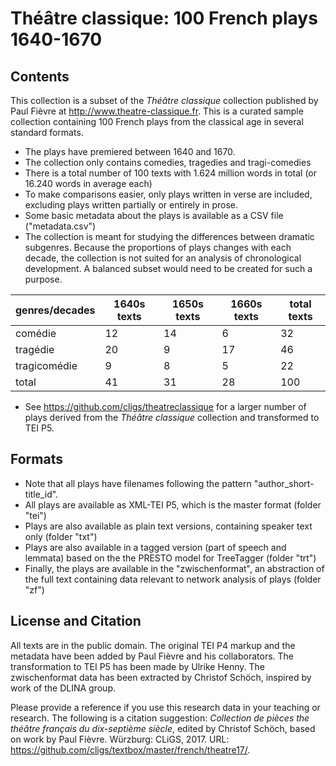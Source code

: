 Théâtre classique: 100 French plays 1640-1670
=============================================

## Contents

This collection is a subset of the _Théâtre classique_ collection published by Paul Fièvre at <http://www.theatre-classique.fr>. This is a curated sample collection containing 100 French plays from the classical age in several standard formats. 

* The plays have premiered between 1640 and 1670.
* The collection only contains comedies, tragedies and tragi-comedies
* There is a total number of 100 texts with 1.624 million words in total (or 16.240 words in average each)
* To make comparisons easier, only plays written in verse are included, excluding plays written partially or entirely in prose.
* Some basic metadata about the plays is available as a CSV file ("metadata.csv")
* The collection is meant for studying the differences between dramatic subgenres. Because the proportions of plays changes with each decade, the collection is not suited for an analysis of chronological development. A balanced subset would need to be created for such a purpose.

|genres/decades| 1640s texts  | 1650s texts | 1660s texts | total texts  |
|--------------|--------------|-------------|-------------|--------------|
|comédie       |         12   |        14   |         6   |         32   |
|tragédie      |         20   |         9   |        17   |         46   |
|tragicomédie  |          9   |         8   |         5   |         22   |
|total         |         41   |        31   |        28   |        100   |

* See <https://github.com/cligs/theatreclassique> for a larger number of plays derived from the <em>Théâtre classique</em> collection and transformed to TEI P5.


## Formats 

* Note that all plays have filenames following the pattern "author_short-title_id". 
* All plays are available as XML-TEI P5, which is the master format (folder "tei")
* Plays are also available as plain text versions, containing speaker text only (folder "txt")
* Plays are also available in a tagged version (part of speech and lemmata) based on the the PRESTO model for TreeTagger (folder "trt")
* Finally, the plays are available in the "zwischenformat", an abstraction of the full text containing data relevant to network analysis of plays (folder "zf")

## License and Citation

All texts are in the public domain. The original TEI P4 markup and the metadata have been added by Paul Fièvre and his collaborators. The transformation to TEI P5 has been made by Ulrike Henny. The zwischenformat data has been extracted by Christof Schöch, inspired by work of the DLINA group. 

Please provide a reference if you use this research data in your teaching or research. The following is a citation suggestion: <em>Collection de pièces the théâtre français du dix-septième siècle</em>, edited by Christof Schöch, based on work by Paul Fièvre. Würzburg: CLiGS, 2017. URL: <https://github.com/cligs/textbox/master/french/theatre17/>. 



